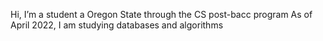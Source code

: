 Hi, I’m a student a Oregon State through the CS post-bacc program
As of April 2022, I am studying databases and algorithms


<!---
calcOSU/calcOSU is a ✨ special ✨ repository because its `README.md` (this file) appears on your GitHub profile.
You can click the Preview link to take a look at your changes.
--->
